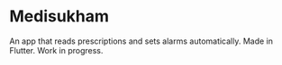 # Medisukham

An app that reads prescriptions and sets alarms automatically. Made in Flutter. Work in progress.
